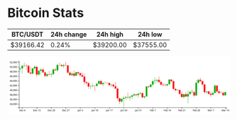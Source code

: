# Bitcoin Stats

BTC/USDT|24h change|24h high|24h low|
|---|---|---|---|
|$39166.42|0.24%|$39200.00|$37555.00|

<img src="./chart.svg">
